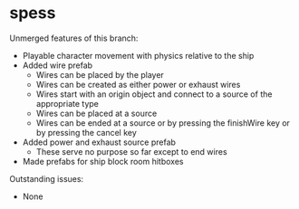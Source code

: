 # spess

Unmerged features of this branch:
+ Playable character movement with physics relative to the ship
+ Added wire prefab
	* Wires can be placed by the player
	* Wires can be created as either power or exhaust wires
	* Wires start with an origin object and connect to a source of the appropriate type
	* Wires can be placed at a source
	* Wires can be ended at a source or by pressing the finishWire key or by pressing the cancel key
+ Added power and exhaust source prefab
	* These serve no purpose so far except to end wires
+ Made prefabs for ship block room hitboxes

Outstanding issues:
- None